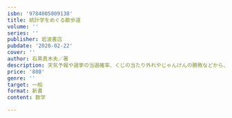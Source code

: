 ```yaml
---
isbn: '9784005009138'
title: 統計学をめぐる散歩道
volume: ''
series: ''
publisher: 岩波書店
pubdate: '2020-02-22'
cover: ''
author: 石黒真木夫／著
description: 天気予報や選挙の当選確率、くじの当たり外れやじゃんけんの勝敗などから、統計のしくみをのぞいてみよう。
price: '880'
genre: ''
target: 一般
format: 新書
content: 数学

---
```

